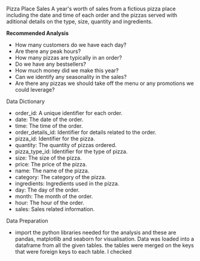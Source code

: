 Pizza Place Sales
A year's worth of sales from a fictious pizza place including the date and time of each order and the pizzas served with aditional details on the type, size, quantity and ingredients.

**Recommended Analysis**
* How many customers do we have each day? 
* Are there any peak hours?
* How many pizzas are typically in an order? 
* Do we have any bestsellers?
* How much money did we make this year? 
* Can we identify any seasonality in the sales?
* Are there any pizzas we should take off the menu or any promotions we could leverage?

Data Dictionary
* order_id: A unique identifier for each order.
* date: The date of the order.
* time: The time of the order.
* order_details_id: Identifier for details related to the order.
* pizza_id: Identifier for the pizza.
* quantity: The quantity of pizzas ordered.
* pizza_type_id: Identifier for the type of pizza.
* size: The size of the pizza.
* price: The price of the pizza.
* name: The name of the pizza.
* category: The category of the pizza.
* ingredients: Ingredients used in the pizza.
* day: The day of the order.
* month: The month of the order.
* hour: The hour of the order.
* sales: Sales related information.

Data Preparation
* import the python libraries needed for the analysis and these are pandas, matplotlib and seaborn for visualisation.
Data was loaded into a dataframe from all the given tables.
the tables were merged on the keys that were foreign keys to each table.
I checked 
